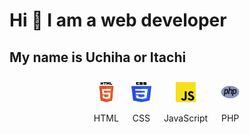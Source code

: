 <!DOCTYPE html>
<html lang="en">
<head>
<meta charset="UTF-8">
<meta name="viewport" content="width=device-width, initial-scale=1.0">
<title>Programming Languages</title>
<style>
  .language-container {
    display: flex;
    flex-wrap: wrap;
    justify-content: center;
  }
  .language-item {
    margin: 10px;
    text-align: center;
  }
  .language-item img {
    width: 32px;
    height: 32px;
  }
</style>
</head>
<body>
<h1>Hi 👋 I am a web developer</h1>

<h2>My name is Uchiha or Itachi</h2>

<div class="language-container">
  <div class="language-item">
    <img src="html.png" alt="">
    <p>HTML</p>
  </div>
  <div class="language-item">
    <img src="css.png" alt="">
    <p>CSS</p>
  </div>
  <div class="language-item">
    <img src="js.png" alt="">
    <p>JavaScript</p>
  </div>
  <div class="language-item">
    <img src="php.png" alt="">
    <p>PHP</p>
  </div>
</div>

</body>
</html>
